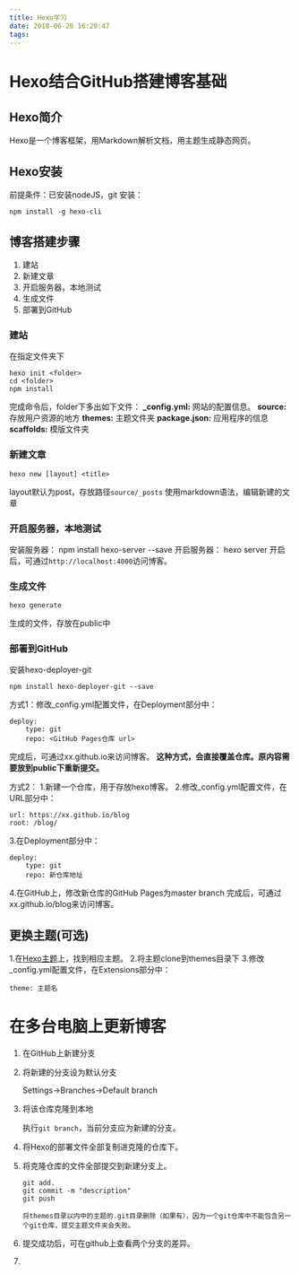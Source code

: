 ```yaml
---
title: Hexo学习
date: 2018-06-20 16:20:47
tags:
---
```

# Hexo结合GitHub搭建博客基础
## Hexo简介
Hexo是一个博客框架，用Markdown解析文档，用主题生成静态网页。
## Hexo安装
前提条件：已安装nodeJS，git
安装：

	npm install -g hexo-cli

## 博客搭建步骤
1. 建站
2. 新建文章
3. 开启服务器，本地测试
4. 生成文件
5. 部署到GitHub

###  建站
在指定文件夹下

```
hexo init <folder>
cd <folder>
npm install
```

完成命令后，folder下多出如下文件：
**_config.yml:** 网站的配置信息。
**source:** 存放用户资源的地方
**themes:** 主题文件夹
**package.json:** 应用程序的信息
**scaffolds:** 模版文件夹

###  新建文章

	hexo new [layout] <title>

layout默认为post，存放路径```source/_posts```
使用markdown语法，编辑新建的文章

### 开启服务器，本地测试
安装服务器：
	npm install hexo-server --save
开启服务器：
	hexo server
开启后，可通过```http://localhost:4000```访问博客。


###  生成文件

	hexo generate

生成的文件，存放在public中

###  部署到GitHub
安装hexo-deployer-git

	npm install hexo-deployer-git --save

方式1：修改_config.yml配置文件，在Deployment部分中：

	deploy:
		type: git
		repo: <GitHub Pages仓库 url>

完成后，可通过xx.github.io来访问博客。
**这种方式，会直接覆盖仓库。原内容需要放到public下重新提交。**

方式2：
1.新建一个仓库，用于存放hexo博客。
2.修改_config.yml配置文件，在URL部分中：
	
	url: https://xx.github.io/blog
	root: /blog/

3.在Deployment部分中：

	deploy:
		type: git
		repo: 新仓库地址

4.在GitHub上，修改新仓库的GitHub Pages为master branch
完成后，可通过xx.github.io/blog来访问博客。


## 更换主题(可选)
1.在[Hexo主题](https://hexo.io/themes/ "Hexo主题")上，找到相应主题。
2.将主题clone到themes目录下
3.修改_config.yml配置文件，在Extensions部分中：

	theme: 主题名

# 在多台电脑上更新博客

1. 在GitHub上新建分支

2. 将新建的分支设为默认分支

   Settings->Branches->Default branch

3. 将该仓库克隆到本地

   执行`git branch`，当前分支应为新建的分支。

4. 将Hexo的部署文件全部复制进克隆的仓库下。

5. 将克隆仓库的文件全部提交到新建分支上。

   ```
   git add.
   git commit -m "description"
   git push
   ```

   ```
   将themes目录以内中的主题的.git目录删除（如果有），因为一个git仓库中不能包含另一个git仓库，提交主题文件夹会失败。
   ```

6. 提交成功后，可在github上查看两个分支的差异。

7. 


